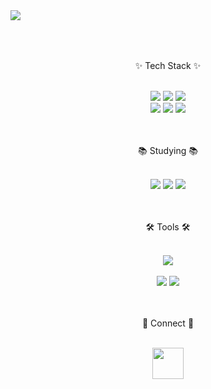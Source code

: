 <br>

### <img src="https://capsule-render.vercel.app/api?type=cylinder&color=auto&height=300&section=header&animation=fadeIn&text=Hi,Hello%20dsad233%20GitHub&fontSize=30" />

<br>
<br>

<p align="center"> ✨ Tech Stack ✨ </p>

<br>

<div align="center">
<img src="https://img.shields.io/badge/html5-%23E34F26.svg?style=for-the-badge&logo=html5&logoColor=white" />
<img src="https://img.shields.io/badge/css3-%231572B6.svg?style=for-the-badge&logo=css3&logoColor=white" />
<a href="https://www.javascript.com" target="_blank"><img src="https://img.shields.io/badge/javascript-%23323330.svg?style=for-the-badge&logo=javascript&logoColor=%23F7DF1E" /></a>
</div>

<div align="center">
<a href="https://nodejs.org" target="_blank"><img src="https://img.shields.io/badge/node.js-6DA55F?style=for-the-badge&logo=node.js&logoColor=white" /></a>
<a href="https://typescriptlang.org" target="_blank"><img src="https://img.shields.io/badge/typescript-%23007ACC.svg?style=for-the-badge&logo=typescript&logoColor=white" /></a>
<a href="https://nestjs.com" target="_blank"><img src="https://img.shields.io/badge/nestjs-%23E0234E.svg?style=for-the-badge&logo=nestjs&logoColor=white" /></a>
</div>

<br>
<br>

<p align="center"> 📚 Studying 📚 </p>

<br>

<div align="center">
<a href="https://www.mysql.com" target="_blank"><img src="https://img.shields.io/badge/mysql-4479A1.svg?style=for-the-badge&logo=mysql&logoColor=white" /></a>
<a href="https://www.docker.com" target="_blank"><img src="https://img.shields.io/badge/docker-%230db7ed.svg?style=for-the-badge&logo=docker&logoColor=white" /></a>
<a href="https://redis.io" target="_blank"><img src="https://img.shields.io/badge/redis-%23DD0031.svg?style=for-the-badge&logo=redis&logoColor=white" /></a>
</div>

<br>
<br>

<p align="center"> 🛠 Tools 🛠 </p>

<br>

<div align="center">
<a href="https://github.com" target="_blank"><img src="https://img.shields.io/badge/github-%23121011.svg?style=for-the-badge&logo=github&logoColor=white" /></a>
</div>

<br>

<div align="center">
<a href="https://code.visualstudio.com" target="_blank"><img src="https://img.shields.io/badge/Visual%20Studio%20Code-0078d7.svg?style=for-the-badge&logo=visual-studio-code&logoColor=white" /></a>
<a href="https://insomnia.rest" target="_blank"><img src="https://img.shields.io/badge/Insomnia-black?style=for-the-badge&logo=insomnia&logoColor=5849BE" /></a>
</div>

<br>
<br>

<p align="center"> 🤙 Connect 🤙 </p>

<br>

<div align="center">
<a href="https://blog.naver.com/pinmode1247" target="_blank"><img src="http://wiki.hash.kr/images/a/a1/%EB%84%A4%EC%9D%B4%EB%B2%84_%EB%B8%94%EB%A1%9C%EA%B7%B8_%EB%A1%9C%EA%B3%A0.png" width="50px" height="50px" /></a>
</div>

<br>
<br>

<!--
**dsad233/dsad233** is a ✨ _special_ ✨ repository because its `README.md` (this file) appears on your GitHub profile.

Here are some ideas to get you started:

- 🔭 I’m currently working on ...
- 🌱 I’m currently learning ...
- 👯 I’m looking to collaborate on ...
- 🤔 I’m looking for help with ...
- 💬 Ask me about ...
- 📫 How to reach me: ...
- 😄 Pronouns: ...
- ⚡ Fun fact: ...
-->
